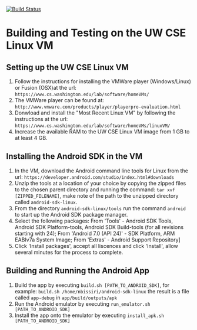 [![Build Status](https://travis-ci.org/WheresMyBus/android.svg?branch=master)](https://travis-ci.org/WheresMyBus/android)

Building and Testing on the UW CSE Linux VM
===========================================

Setting up the UW CSE Linux VM
------------------------------
1. Follow the instructions for installing  the VMWare player (Windows/Linux) or Fusion (OSX)at the url: `https://www.cs.washington.edu/lab/software/homeVMs/`
2. The VMWare player can be found at: `http://www.vmware.com/products/player/playerpro-evaluation.html`
3. Donwload and install the "Most Recent Linux VM" by following the instructions at the url: `https://www.cs.washington.edu/lab/software/homeVMs/linuxVM/`
4. Increase the available RAM to the UW CSE Linux VM image from 1 GB to at least 4 GB.

Installing the Android SDK in the VM
------------------------------------
1. In the VM, download the Android command line tools for Linux from the url: `https://developer.android.com/studio/index.html#downloads`
2. Unzip the tools at a location of your choice by copying the zipped files to the chosen parent directory and running the command: `tar xvf [ZIPPED_FILENAME]`, make note of the path to the unzipped directory called `android-sdk-linux`.
3. From the directory `android-sdk-linux/tools` run the command `android` to start up the Android SDK package manager. 
4. Select the following packages: From 'Tools' - Android SDK Tools, Android SDK Platform-tools, Android SDK Build-tools (for all revisions starting with 24); From 'Android 7.0 (API 24)' - SDK Platform, ARM EABIv7a System Image; From 'Extras' - Android Support Repository]
5. Click 'Install packages', accept all liscences and click 'Install', allow several minutes for the process to complete.

Building and Running the Android App
------------------------------------
1. Build the app by executing `build.sh [PATH_TO_ANDROID_SDK]`, for example: `build.sh /home/nbissiri/android-sdk-linux` the result is a file called `app-debug` in `app/build/outputs/apk`
2. Run the Android emulator by executing `run_emulator.sh [PATH_TO_ANDROID_SDK]`
3. Install the app onto the emulator by executing `install_apk.sh [PATH_TO_ANDROID_SDK]`


